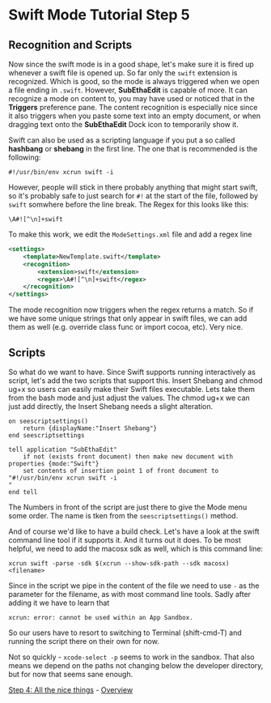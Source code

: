 # Swift Mode Tutorial Step 5
## Recognition and Scripts

Now since the swift mode is in a good shape, let's make sure it is fired up whenever a swift file is opened up. So far only the `swift` extension is recognized. Which is good, so the mode is always triggered when we open a file ending in `.swift`. However, __SubEthaEdit__ is capable of more. It can recognize a mode on content to, you may have used or noticed that in the __Triggers__ preference pane. The content recognition is especially nice since it also triggers when you paste some text into an empty document, or when dragging text onto the __SubEthaEdit__ Dock icon to temporarily show it.

Swift can also be used as a scripting language if you put a so called __hashbang__ or __shebang__ in the first line. The one that is recommended is the following:

	#!/usr/bin/env xcrun swift -i 
 
However, people will stick in there probably anything that might start swift, so it's probably safe to just search for `#!` at the start of the file, followed by `swift` somwhere before the line break. The Regex for this looks like this:

	\A#![^\n]+swift
 
To make this work, we edit the `ModeSettings.xml` file and add a regex line

```xml
<settings>
	<template>NewTemplate.swift</template>
	<recognition>
		<extension>swift</extension>
		<regex>\A#![^\n]+swift</regex>
	</recognition>
</settings>
```

The mode recognition now triggers when the regex returns a match. So if we have some unique strings that only appear in swift files, we can add them as well (e.g. override class func or import cocoa, etc). Very nice.


## Scripts

So what do we want to have. Since Swift supports running interactively as script, let's add the two scripts that support this. Insert Shebang and chmod ug+x so users can easily make their Swift files executable. Lets take them from the bash mode and just adjust the values. The chmod ug+x we can just add directly, the Insert Shebang needs a slight alteration.

```AppleScript
on seescriptsettings()	return {displayName:"Insert Shebang"}end seescriptsettingstell application "SubEthaEdit"	if not (exists front document) then make new document with properties {mode:"Swift"}	set contents of insertion point 1 of front document to "#!/usr/bin/env xcrun swift -i
"end tell
```

The Numbers in front of the script are just there to give the Mode menu some order. The name is tken from the `seescriptsettings()`  method.

And of course we'd like to have a build check. Let's have a look at the swift command line tool if it supports it. And it turns out it does. To be most helpful, we need to add the macosx sdk as well, which is this command line:

	xcrun swift -parse -sdk $(xcrun --show-sdk-path --sdk macosx) <filename> 

Since in the script we pipe in the content of the file we need to use `-` as the parameter for the filename, as with most command line tools. Sadly after adding it we have to learn that

	xcrun: error: cannot be used within an App Sandbox.

So our users have to resort to switching to Terminal (shift-cmd-T) and running the script there on their own for now. 

Not so quickly - `xcode-select -p` seems to work in the sandbox. That also means we depend on the paths not changing below the developer directory, but for now that seems sane enough.



<!-- Tutorial Navigation -->
[Step 4: All the nice things](../SwiftModeStep4) - [Overview](..)
